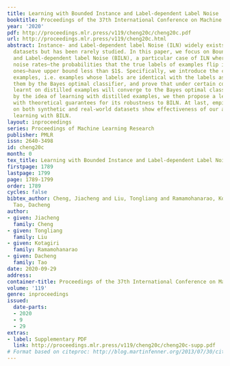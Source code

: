 ```yaml
---
title: Learning with Bounded Instance and Label-dependent Label Noise
booktitle: Proceedings of the 37th International Conference on Machine Learning
year: '2020'
pdf: http://proceedings.mlr.press/v119/cheng20c/cheng20c.pdf
url: http://proceedings.mlr.press/v119/cheng20c.html
abstract: Instance- and Label-dependent label Noise (ILN) widely exists in real-world
  datasets but has been rarely studied. In this paper, we focus on Bounded Instance-
  and Label-dependent label Noise (BILN), a particular case of ILN where the label
  noise rates—the probabilities that the true labels of examples flip into the corrupted
  ones—have upper bound less than $1$. Specifically, we introduce the concept of distilled
  examples, i.e. examples whose labels are identical with the labels assigned for
  them by the Bayes optimal classifier, and prove that under certain conditions classifiers
  learnt on distilled examples will converge to the Bayes optimal classifier. Inspired
  by the idea of learning with distilled examples, we then propose a learning algorithm
  with theoretical guarantees for its robustness to BILN. At last, empirical evaluations
  on both synthetic and real-world datasets show effectiveness of our algorithm in
  learning with BILN.
layout: inproceedings
series: Proceedings of Machine Learning Research
publisher: PMLR
issn: 2640-3498
id: cheng20c
month: 0
tex_title: Learning with Bounded Instance and Label-dependent Label Noise
firstpage: 1789
lastpage: 1799
page: 1789-1799
order: 1789
cycles: false
bibtex_author: Cheng, Jiacheng and Liu, Tongliang and Ramamohanarao, Kotagiri and
  Tao, Dacheng
author:
- given: Jiacheng
  family: Cheng
- given: Tongliang
  family: Liu
- given: Kotagiri
  family: Ramamohanarao
- given: Dacheng
  family: Tao
date: 2020-09-29
address: 
container-title: Proceedings of the 37th International Conference on Machine Learning
volume: '119'
genre: inproceedings
issued:
  date-parts:
  - 2020
  - 9
  - 29
extras:
- label: Supplementary PDF
  link: http://proceedings.mlr.press/v119/cheng20c/cheng20c-supp.pdf
# Format based on citeproc: http://blog.martinfenner.org/2013/07/30/citeproc-yaml-for-bibliographies/
---
```

